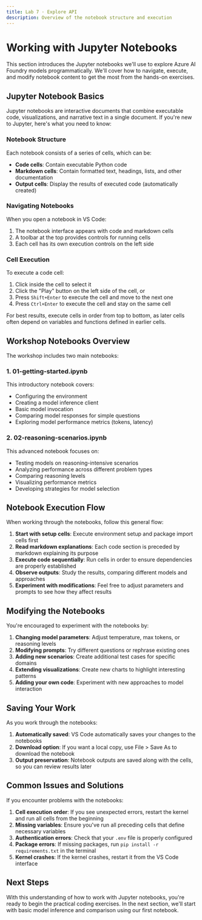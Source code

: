 ```yaml
---
title: Lab 7 · Explore API
description: Overview of the notebook structure and execution
---
```


# Working with Jupyter Notebooks

This section introduces the Jupyter notebooks we'll use to explore Azure AI Foundry models programmatically. We'll cover how to navigate, execute, and modify notebook content to get the most from the hands-on exercises.

## Jupyter Notebook Basics

Jupyter notebooks are interactive documents that combine executable code, visualizations, and narrative text in a single document. If you're new to Jupyter, here's what you need to know:

### Notebook Structure

Each notebook consists of a series of cells, which can be:

- **Code cells**: Contain executable Python code
- **Markdown cells**: Contain formatted text, headings, lists, and other documentation
- **Output cells**: Display the results of executed code (automatically created)

### Navigating Notebooks

When you open a notebook in VS Code:

1. The notebook interface appears with code and markdown cells
2. A toolbar at the top provides controls for running cells
3. Each cell has its own execution controls on the left side

### Cell Execution

To execute a code cell:

1. Click inside the cell to select it
2. Click the "Play" button on the left side of the cell, or
3. Press `Shift+Enter` to execute the cell and move to the next one
4. Press `Ctrl+Enter` to execute the cell and stay on the same cell

For best results, execute cells in order from top to bottom, as later cells often depend on variables and functions defined in earlier cells.

## Workshop Notebooks Overview

The workshop includes two main notebooks:

### 1. 01-getting-started.ipynb

This introductory notebook covers:

- Configuring the environment
- Creating a model inference client
- Basic model invocation
- Comparing model responses for simple questions
- Exploring model performance metrics (tokens, latency)

### 2. 02-reasoning-scenarios.ipynb

This advanced notebook focuses on:

- Testing models on reasoning-intensive scenarios
- Analyzing performance across different problem types
- Comparing reasoning levels
- Visualizing performance metrics
- Developing strategies for model selection

## Notebook Execution Flow

When working through the notebooks, follow this general flow:

1. **Start with setup cells**: Execute environment setup and package import cells first
2. **Read markdown explanations**: Each code section is preceded by markdown explaining its purpose
3. **Execute code sequentially**: Run cells in order to ensure dependencies are properly established
4. **Observe outputs**: Study the results, comparing different models and approaches
5. **Experiment with modifications**: Feel free to adjust parameters and prompts to see how they affect results

## Modifying the Notebooks

You're encouraged to experiment with the notebooks by:

1. **Changing model parameters**: Adjust temperature, max tokens, or reasoning levels
2. **Modifying prompts**: Try different questions or rephrase existing ones
3. **Adding new scenarios**: Create additional test cases for specific domains
4. **Extending visualizations**: Create new charts to highlight interesting patterns
5. **Adding your own code**: Experiment with new approaches to model interaction

## Saving Your Work

As you work through the notebooks:

1. **Automatically saved**: VS Code automatically saves your changes to the notebooks
2. **Download option**: If you want a local copy, use File > Save As to download the notebook
3. **Output preservation**: Notebook outputs are saved along with the cells, so you can review results later

## Common Issues and Solutions

If you encounter problems with the notebooks:

1. **Cell execution order**: If you see unexpected errors, restart the kernel and run all cells from the beginning
2. **Missing variables**: Ensure you've run all preceding cells that define necessary variables
3. **Authentication errors**: Check that your `.env` file is properly configured
4. **Package errors**: If missing packages, run `pip install -r requirements.txt` in the terminal
5. **Kernel crashes**: If the kernel crashes, restart it from the VS Code interface

## Next Steps

With this understanding of how to work with Jupyter notebooks, you're ready to begin the practical coding exercises. In the next section, we'll start with basic model inference and comparison using our first notebook.